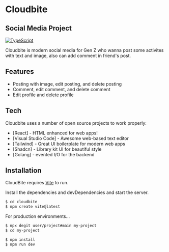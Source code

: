 # Cloudbite

## Social Media Project

[![TypeScript](https://badgen.net/badge/icon/typescript?icon=typescript&label)](https://typescriptlang.org)

Cloudbite is modern social media for Gen Z who wanna post some activites with text and image, also can add comment in friend's post.

## Features

- Posting with image, edit posting, and delete posting
- Comment, edit comment, and delete comment
- Edit profile and delete profile

## Tech

Cloudbite uses a number of open source projects to work properly:

- [React] - HTML enhanced for web apps!
- [Visual Studio Code] - Awesome web-based text editor
- [Tailwind] - Great UI boilerplate for modern web apps
- [Shadcn] - Library kit UI for beautiful style
- [Golang] - evented I/O for the backend

## Installation

CloudBite requires [Vite](https://vitejs.dev/guide/) to run.

Install the dependencies and devDependencies and start the server.

```sh
$ cd cloudbite
$ npm create vite@latest
```

For production environments...

```sh
$ npx degit user/project#main my-project
$ cd my-project

$ npm install
$ npm run dev
```
